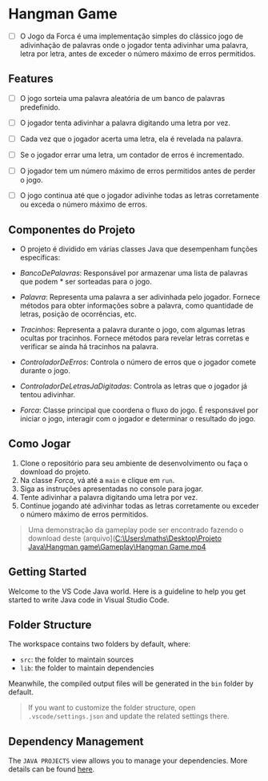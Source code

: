 # Hangman Game

- [ ] O Jogo da Forca é uma implementação simples do clássico jogo de adivinhação de palavras onde o jogador tenta adivinhar uma palavra, letra por letra, antes de exceder o número máximo de erros permitidos.
## Features

- [ ] O jogo sorteia uma palavra aleatória de um banco de palavras predefinido.

- [ ] O jogador tenta adivinhar a palavra digitando uma letra por vez.

- [ ] Cada vez que o jogador acerta uma letra, ela é revelada na palavra.

- [ ] Se o jogador errar uma letra, um contador de erros é incrementado.

- [ ] O jogador tem um número máximo de erros permitidos antes de perder o jogo.

- [ ] O jogo continua até que o jogador adivinhe todas as letras corretamente ou exceda o número máximo de erros.

## Componentes do Projeto

 * O projeto é dividido em várias classes Java que desempenham funções específicas:

* _*BancoDePalavras*_: Responsável por armazenar uma lista de palavras que podem * ser sorteadas para o jogo.

* _*Palavra*_: Representa uma palavra a ser adivinhada pelo jogador. Fornece métodos para obter informações sobre a palavra, como quantidade de letras, posição de ocorrências, etc.

* _*Tracinhos*_: Representa a palavra durante o jogo, com algumas letras ocultas por tracinhos. Fornece métodos para revelar letras corretas e verificar se ainda há tracinhos na palavra.

* _*ControladorDeErros*_: Controla o número de erros que o jogador comete durante o jogo.

* _*ControladorDeLetrasJaDigitadas*_: Controla as letras que o jogador já tentou adivinhar.

* _*Forca*_: Classe principal que coordena o fluxo do jogo. É responsável por iniciar o jogo, interagir com o jogador e determinar o resultado do jogo.

## Como Jogar

  1. Clone o repositório para seu ambiente de desenvolvimento ou faça o download do projeto.
  2. Na classe _*Forca*_, vá até a `main` e clique em `run`.
  3. Siga as instruções apresentadas no console para jogar.
  4. Tente adivinhar a palavra digitando uma letra por vez.
  5. Continue jogando até adivinhar todas as letras corretamente ou exceder o número máximo de erros permitidos.

> Uma demonstração da gameplay pode ser encontrado fazendo o download deste (arquivo]([C:\Users\maths\Desktop\Projeto Java\Hangman game\Gameplay\Hangman Game.mp4](https://github.com/Matheus-Oliveira-Marino/Hangman-Game/blob/main/Gameplay/Hangman%20Game.mp4) 

## Getting Started

Welcome to the VS Code Java world. Here is a guideline to help you get started to write Java code in Visual Studio Code.

## Folder Structure

The workspace contains two folders by default, where:

- `src`: the folder to maintain sources
- `lib`: the folder to maintain dependencies

Meanwhile, the compiled output files will be generated in the `bin` folder by default.

> If you want to customize the folder structure, open `.vscode/settings.json` and update the related settings there.

## Dependency Management

The `JAVA PROJECTS` view allows you to manage your dependencies. More details can be found [here](https://github.com/microsoft/vscode-java-dependency#manage-dependencies).
